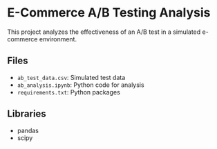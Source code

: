 # E-Commerce A/B Testing Analysis

This project analyzes the effectiveness of an A/B test in a simulated e-commerce environment.

## Files
- `ab_test_data.csv`: Simulated test data
- `ab_analysis.ipynb`: Python code for analysis
- `requirements.txt`: Python packages

## Libraries
- pandas
- scipy
